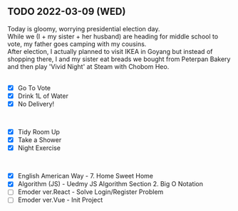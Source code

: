 ## TODO 2022-03-09 (WED)

Today is gloomy, worrying presidential election day. 
<br>
While we (I + my sister + her husband) are heading for middle school to vote, my father goes camping with my cousins.
<br>
After election, I actually planned to visit IKEA in Goyang but instead of shopping there, I and my sister eat breads we bought from Peterpan Bakery and then play 'Vivid Night' at Steam with Chobom Heo. 
<br><br>

- [x] Go To Vote
- [x] Drink 1L of Water
- [x] No Delivery! 
<br>

- [x] Tidy Room Up
- [x] Take a Shower
- [x] Night Exercise 
<br>

- [x] English American Way - 7. Home Sweet Home
- [x] Algorithm (JS) - Uedmy JS Algorithm Section 2. Big O Notation 
- [ ] Emoder ver.React - Solve Login/Register Problem 
- [ ] Emoder ver.Vue - Init Project